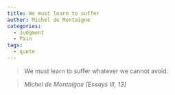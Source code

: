 ```yaml
---
title: We must learn to suffer
author: Michel de Montaigne
categories:
  - Judgment
  - Pain
tags:
  - quote
---
```


> We must learn to suffer whatever we cannot avoid.

> <cite>Michel de Montaigne [Essays III, 13]</cite>

